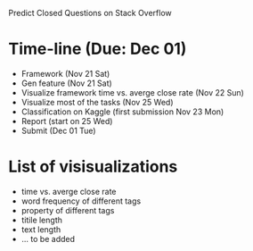 Predict Closed Questions on Stack Overflow

# Time-line (Due: Dec 01)
  -  Framework (Nov 21 Sat)
  -  Gen feature (Nov 21 Sat)
  -  Visualize framework time vs. averge close rate (Nov 22 Sun)
  -  Visualize most of the tasks (Nov 25 Wed)
  -  Classification on Kaggle (first submission Nov 23 Mon)
  -  Report (start on 25 Wed)
  -  Submit (Dec 01 Tue)

# List of visisualizations
  - time vs. averge close rate
  - word frequency of different tags
  - property of different tags
  - titile length
  - text length
  - ... to be added
